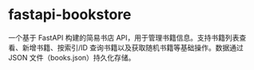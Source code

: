 # fastapi-bookstore
一个基于 FastAPI 构建的简易书店 API，用于管理书籍信息。支持书籍列表查看、新增书籍、按索引/ID 查询书籍以及获取随机书籍等基础操作。数据通过 JSON 文件（books.json）持久化存储。  

